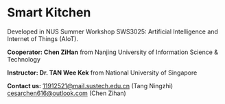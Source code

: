 # Smart Kitchen
Developed in NUS Summer Workshop SWS3025: Artificial Intelligence and Internet of Things (AIoT).

**Cooperator: Chen ZiHan** from Nanjing University of Information Science & Technology

**Instructor: Dr. TAN Wee Kek** from National University of Singapore

**Contact us:** 11912521@mail.sustech.edu.cn (Tang Ningzhi)
  cesarchen616@outlook.com (Chen Zihan)
